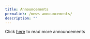 ```yaml
---
title: Announcements
permalink: /news-announcements/
description: ""
---
```

Click [here](/announcements/) to read more announcements
